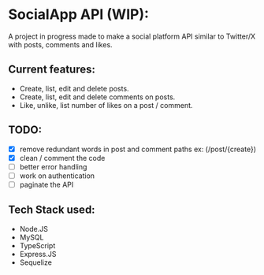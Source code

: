 # SocialApp API (WIP):
  A project in progress made to make a social platform API similar to Twitter/X with posts, comments and likes.

## Current features:
* Create, list, edit and delete posts.
* Create, list, edit and delete comments on posts.
* Like, unlike, list number of likes on a post / comment.

## TODO:
- [x] remove redundant words in post and comment paths ex: (/post/{create})
- [x] clean / comment the code
- [ ] better error handling
- [ ] work on authentication
- [ ] paginate the API

## Tech Stack used:
- Node.JS
- MySQL
- TypeScript
- Express.JS
- Sequelize
